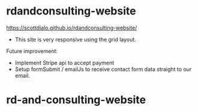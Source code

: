 # rdandconsulting-website
https://scottdialo.github.io/rdandconsulting-website/
- This site is very responsive using the grid layout.

Future improvement:
 -  Implement Stripe api to accept payment
 -  Setup formSubmit / emailJs to receive contact form data straight to our email.
# rd-and-consulting-website
